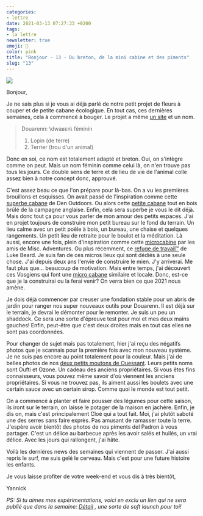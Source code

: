 ```yaml
---
categories:
- lettre
date: 2021-03-13 07:27:33 +0200
tags:
- la lettre
newsletter: true
emoji: 💌
color: pink
title: "Bonjour - 13 - Du breton, de la mini cabine et des piments"
slug: "13"
---
```


![](https://buttondown.s3.us-west-2.amazonaws.com/images/e57713fb-597a-4fe8-9171-4bad3e3076b4.jpeg)


Bonjour,

Je ne sais plus si je vous ai déjà parlé de notre petit projet de fleurs à couper et de petite cabane écologique. En tout cas, ces dernières semaines, cela à commencé à bouger. Le projet a même [un site](https://douarenn.fr) et un nom.

> Douarenn: \dwaʁɛn\ féminin
>   1. Lopin (de terre)
>   2. Terrier (trou d'un animal)

Donc en soi, ce nom est totalement adapté et breton. Oui, on s'intègre comme on peut. Mais un nom féminin comme celui là, on n'en trouve pas tous les jours. Ce double sens de terre et de lieu de vie de l'animal colle assez bien à notre concept donc, approuvé.

C'est assez beau ce que l'on prépare pour là-bas. On a vu les premières brouillons et esquisses. On avait passé de l'inspiration comme cette [superbe cabane](https://denoutdoors.com/collections/modern-cabin-plans/products/updated-loft-cabin) de Den Outdoors. Ou alors cette [petite cabane](https://chalkroad.co.uk) tout en bois brûlé de la campagne anglaise. Enfin, cela sera superbe je vous le dit déjà. Mais donc tout ça pour vous parler de mon amour des petits espaces. J'ai en projet toujours de construire mon petit bureau sur le fond du terrain. Un lieu calme avec un petit poêle à bois, un bureau, une chaise et quelques rangements. Un petit lieu de retraite pour le boulot et la méditation. Là aussi, encore une fois, plein d'inspiration comme cette [microcabine](https://www.miscellaneousadventures.co.uk/logbook/2019/10/22/micro-cabin-building-wc54a) par les amis de Misc. Adventures. Ou plus récemment, ce [refuge de travail™](https://mobile.twitter.com/LukesBeard/status/1351568496963018754) de Luke Beard. Je suis fan de ces micros lieux qui sont dédiés à une seule chose. J'ai depuis deux ans l'envie de construire le mien. J'y arriverai. Me faut plus que... beaucoup de motivation. Mais entre temps, j'ai découvert ces Vosgiens qui font une [micro cabane](https://www.instagram.com/p/CJ8Or37oVGq/) similaire et locale. Donc, est-ce que je la construirai ou la ferai venir? On verra bien ce que 2021 nous amène.

Je dois déjà commencer par creuser une fondation stable pour un abris de jardin pour ranger nos super nouveaux outils pour Douarenn. Il est déjà sur le terrain, je devrai le démonter pour le remonter. Je suis un peu un shaddock. Ce sera une sorte d'épreuve test pour moi et mes deux mains gauches! Enfin, peut-être que c'est deux droites mais en tout cas elles ne sont pas coordonnées.

Pour changer de sujet mais pas totalement, hier j'ai reçu des négatifs photos que je scannais pour la première fois avec mon nouveau système. Je ne suis pas encore au point totalement pour la couleur. Mais j'ai de belles photos de nos [deux petits moutons de Ouessant](https://fr.wikipedia.org/wiki/Ouessant_(race_ovine)). Leurs petits noms sont Oufti et Ozone. Un cadeau des anciens propriétaires. Si vous êtes fins connaisseurs, vous pouvez même savoir d'où viennent les anciens propriétaires. Si vous ne trouvez pas, ils aiment aussi les boulets avec une certain sauce avec un certain sirop. Comme quoi le monde est tout petit.

On a commencé à planter et faire pousser des légumes pour cette saison, ils iront sur le terrain, on laisse le potager de la maison en jachère. Enfin, je dis on, mais c'est principalement Cloé qui a tout fait. Moi, j'ai plutôt saboté une des serres sans faire exprès. Pas amusant de ramasser toute la terre. J'espère avoir bientôt des photos de nos piments del Padron à vous partager. C'est un délice au barbecue après les avoir salés et huilés, un vrai délice. Avec les jours qui rallongent, j'ai hâte.

Voilà les dernières news des semaines qui viennent de passer. J'ai aussi repris le surf, me suis gelé le cerveau. Mais c'est pour une future histoire les enfants.

Je vous laisse profiter de votre week-end et vous dis à très bientôt,

Yannick

*PS: Si tu aimes mes expérimentations, voici en exclu un lien qui ne sera publié que dans la semaine: [Détail](https://yannickschutz.com/details/intro/) , une sorte de soft launch pour toi!*
